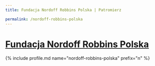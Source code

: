 ```yaml
---
title: Fundacja Nordoff Robbins Polska | Patromierz

permalink: /nordoff-robbins-polska
---
```


# [Fundacja Nordoff Robbins Polska](https://patronite.pl/nordoff-robbins-polska)

{% include profile.md name="nordoff-robbins-polska" prefix="n" %}
